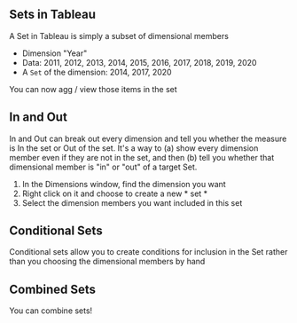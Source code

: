 ## Sets in Tableau
A Set in Tableau is simply a subset of dimensional members
* Dimension "Year"
* Data: 2011, 2012, 2013, 2014, 2015, 2016, 2017, 2018, 2019, 2020
* A `Set` of the dimension: 2014, 2017, 2020

You can now agg / view those items in the set

## In and Out

In and Out can break out every dimension and tell you whether the measure is In the set or Out of the set. It's a way to (a) show every dimension member even if they are not in the set, and then (b) tell you whether that dimensional member is "in" or "out" of a target Set.

1. In the Dimensions window, find the dimension you want
2. Right click on it and choose to create a new * set *
3. Select the dimension members you want included in this set

## Conditional Sets
Conditional sets allow you to create conditions for inclusion in the Set rather than you choosing the dimensional members by hand

## Combined Sets
You can combine sets!
